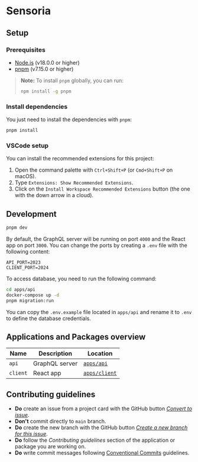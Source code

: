 # Sensoria

## Setup

### Prerequisites

- [Node.js](https://nodejs.org/en/) (v18.0.0 or higher)
- [pnpm](https://pnpm.io/) (v7.15.0 or higher)

> **Note:**
> To install `pnpm` globally, you can run:
> ```sh
> npm install -g pnpm
> ```

### Install dependencies

You just need to install the dependencies with `pnpm`:

```sh
pnpm install
```

### VSCode setup

You can install the recommended extensions for this project:

1. Open the command palette with `Ctrl+Shift+P` (or `Cmd+Shift+P` on macOS).
2. Type `Extensions: Show Recommended Extensions`.
3. Click on the `Install Workspace Recommended Extensions` button (the one with the down arrow in a cloud).

## Development

```sh
pnpm dev
```

By default, the GraphQL server will be running on port `4000` and the React app on port `3000`. You can change the ports by creating a `.env` file with the following content:

```
API_PORT=2023
CLIENT_PORT=2024
```

To access database, you need to run the following command:

```sh
cd apps/api
docker-compose up -d
pnpm migration:run
```

You can copy the `.env.example` file located in `apps/api` and rename it to `.env` to define the database credentials.

## Applications and Packages overview

| Name | Description | Location |
| --- | --- | --- |
| `api` | GraphQL server | [`apps/api`](apps/api) |
| `client` | React app | [`apps/client`](apps/client) |

## Contributing guidelines

- **Do** create an issue from a project card with the GitHub button [*Convert to issue*](https://docs.github.com/en/issues/planning-and-tracking-with-projects/managing-items-in-your-project/converting-draft-issues-to-issues).
- **Don't** commit directly to `main` branch.
- **Do** create the new branch with the GitHub button [*Create a new branch for this issue*](https://docs.github.com/en/issues/tracking-your-work-with-issues/creating-a-branch-for-an-issue#creating-a-branch-for-an-issue).
- **Do** follow the *Contributing guidelines* section of the application or package you are working on.
- **Do** write commit messages following [Conventional Commits](https://www.conventionalcommits.org/en/v1.0.0/) guidelines.
